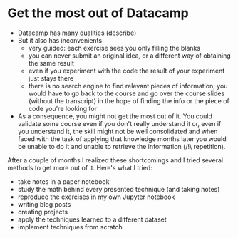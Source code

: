 # Get the most out of Datacamp

- Datacamp has many qualities (describe)
- But it also has inconvenients
    - very guided: each exercise sees you only filling the blanks
    - you can never submit an original idea, or a different way of obtaining the same result
    - even if you experiment with the code the result of your experiment just stays there
    - there is no search engine to find relevant pieces of information, you would have to go back to the course and go over the course slides (without the transcript) in the hope of finding the info or the piece of code you're looking for
- As a consequence, you might not get the most out of it. You could validate some course even if you don't really understand it or, even if you understand it, the skill might not be well consolidated and when faced with the task of applying that knowledge months later you would be unable to do it and unable to retrieve the information (/!\ repetition).

After a couple of months I realized these shortcomings and I tried several methods to get more out of it. Here's what I tried:

- take notes in a paper notebook
- study the math behind every presented technique (and taking notes)
- reproduce the exercises in my own Jupyter notebook
- writing blog posts
- creating projects
- apply the techniques learned to a different dataset
- implement techniques from scratch